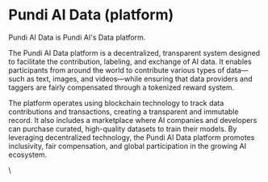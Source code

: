 # Pundi AI Data (platform)

Pundi AI Data is Pundi AI's Data platform.

The Pundi AI Data platform is a decentralized, transparent system designed to facilitate the contribution, labeling, and exchange of AI data. It enables participants from around the world to contribute various types of data—such as text, images, and videos—while ensuring that data providers and taggers are fairly compensated through a tokenized reward system.

The platform operates using blockchain technology to track data contributions and transactions, creating a transparent and immutable record. It also includes a marketplace where AI companies and developers can purchase curated, high-quality datasets to train their models. By leveraging decentralized technology, the Pundi AI Data platform promotes inclusivity, fair compensation, and global participation in the growing AI ecosystem.

\\
